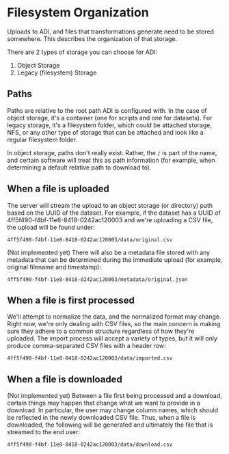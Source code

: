 # Filesystem Organization

Uploads to ADI, and files that transformations generate need to be stored somewhere. This describes the organization of that storage.

There are 2 types of storage you can choose for ADI:

1. Object Storage
2. Legacy (filesystem) Storage

## Paths

Paths are relative to the root path ADI is configured with. In the case of object storage, it's a container (one for scripts and one for datasets). For legacy storage, it's a filesystem folder, which could be attached storage, NFS, or any other type of storage that can be attached and look like a regular filesystem folder.

In object storage, paths don't really exist. Rather, the `/` is part of the name, and certain software will treat this as path information (for example, when determining a default relative path to download to).

## When a file is uploaded

The server will stream the upload to an object storage (or directory) path based on the UUID of the dataset. For example, if the dataset has a UUID of 4ff5f490-f4bf-11e8-8418-0242ac120003 and we're uploading a CSV file, the upload will be found under:

`4ff5f490-f4bf-11e8-8418-0242ac120003/data/original.csv`

(Not implemented yet) There will also be a metadata file stored with any metadata that can be determined during the immediate upload (for example, original filename and timestamp):

`4ff5f490-f4bf-11e8-8418-0242ac120003/metadata/original.json`

## When a file is first processed

We'll attempt to normalize the data, and the normalized format may change. Right now, we're only dealing with CSV files, so the main concern is making sure they adhere to a common structure regardless of how they're uploaded. The import process will accept a variety of types, but it will only produce comma-separated CSV files with a header row:

`4ff5f490-f4bf-11e8-8418-0242ac120003/data/imported.csv`

## When a file is downloaded

(Not implemented yet) Between a file first being processed and a download, certain things may happen that change what we want to provide in a download. In particular, the user may change column names, which should be reflected in the newly downloaded CSV file. Thus, when a file is downloaded, the following will be generated and ultimately the file that is streamed to the end user:

`4ff5f490-f4bf-11e8-8418-0242ac120003/data/download.csv`

